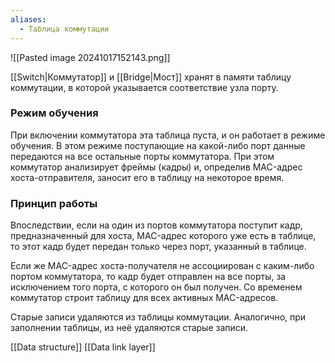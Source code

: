 ```yaml
---
aliases:
  - Таблица коммутации
---
```

![[Pasted image 20241017152143.png]]

[[Switch|Коммутатор]] и [[Bridge|Мост]] хранят в памяти таблицу коммутации, в которой указывается соответствие узла порту. 

### Режим обучения

При включении коммутатора эта таблица пуста, и он работает в режиме обучения. В этом режиме поступающие на какой-либо порт данные передаются на все остальные порты коммутатора. При этом коммутатор анализирует фреймы (кадры) и, определив MAC-адрес хоста-отправителя, заносит его в таблицу на некоторое время.

### Принцип работы

Впоследствии, если на один из портов коммутатора поступит кадр, предназначенный для хоста, MAC-адрес которого уже есть в таблице, то этот кадр будет передан только через порт, указанный в таблице. 

Если же MAC-адрес хоста-получателя не ассоциирован с каким-либо портом коммутатора, то кадр будет отправлен на все порты, за исключением того порта, с которого он был получен. Со временем коммутатор строит таблицу для всех активных MAC-адресов.

Старые записи удаляются из таблицы коммутации. Аналогично, при заполнении таблицы, из неё удаляются старые записи.

[[Data structure]]
[[Data link layer]]